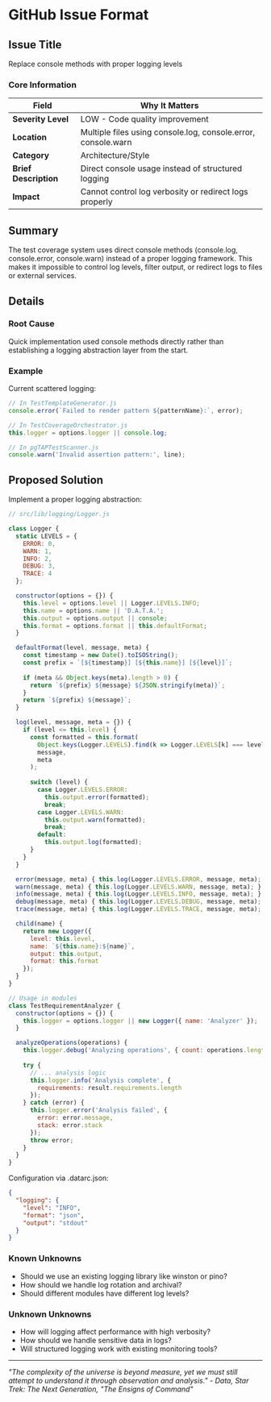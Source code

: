 # GitHub Issue Format

## Issue Title
Replace console methods with proper logging levels

### Core Information

| Field | Why It Matters |
|-------|---------------|
| **Severity Level** | LOW - Code quality improvement |
| **Location** | Multiple files using console.log, console.error, console.warn |
| **Category** | Architecture/Style |
| **Brief Description** | Direct console usage instead of structured logging |
| **Impact** | Cannot control log verbosity or redirect logs properly |

## Summary

The test coverage system uses direct console methods (console.log, console.error, console.warn) instead of a proper logging framework. This makes it impossible to control log levels, filter output, or redirect logs to files or external services.

## Details

### Root Cause

Quick implementation used console methods directly rather than establishing a logging abstraction layer from the start.

### Example

Current scattered logging:
```javascript
// In TestTemplateGenerator.js
console.error(`Failed to render pattern ${patternName}:`, error);

// In TestCoverageOrchestrator.js  
this.logger = options.logger || console.log;

// In pgTAPTestScanner.js
console.warn('Invalid assertion pattern:', line);
```

## Proposed Solution

Implement a proper logging abstraction:

```javascript
// src/lib/logging/Logger.js

class Logger {
  static LEVELS = {
    ERROR: 0,
    WARN: 1,
    INFO: 2,
    DEBUG: 3,
    TRACE: 4
  };

  constructor(options = {}) {
    this.level = options.level || Logger.LEVELS.INFO;
    this.name = options.name || 'D.A.T.A.';
    this.output = options.output || console;
    this.format = options.format || this.defaultFormat;
  }

  defaultFormat(level, message, meta) {
    const timestamp = new Date().toISOString();
    const prefix = `[${timestamp}] [${this.name}] [${level}]`;
    
    if (meta && Object.keys(meta).length > 0) {
      return `${prefix} ${message} ${JSON.stringify(meta)}`;
    }
    return `${prefix} ${message}`;
  }

  log(level, message, meta = {}) {
    if (level <= this.level) {
      const formatted = this.format(
        Object.keys(Logger.LEVELS).find(k => Logger.LEVELS[k] === level),
        message,
        meta
      );
      
      switch (level) {
        case Logger.LEVELS.ERROR:
          this.output.error(formatted);
          break;
        case Logger.LEVELS.WARN:
          this.output.warn(formatted);
          break;
        default:
          this.output.log(formatted);
      }
    }
  }

  error(message, meta) { this.log(Logger.LEVELS.ERROR, message, meta); }
  warn(message, meta) { this.log(Logger.LEVELS.WARN, message, meta); }
  info(message, meta) { this.log(Logger.LEVELS.INFO, message, meta); }
  debug(message, meta) { this.log(Logger.LEVELS.DEBUG, message, meta); }
  trace(message, meta) { this.log(Logger.LEVELS.TRACE, message, meta); }

  child(name) {
    return new Logger({
      level: this.level,
      name: `${this.name}:${name}`,
      output: this.output,
      format: this.format
    });
  }
}

// Usage in modules
class TestRequirementAnalyzer {
  constructor(options = {}) {
    this.logger = options.logger || new Logger({ name: 'Analyzer' });
  }

  analyzeOperations(operations) {
    this.logger.debug('Analyzing operations', { count: operations.length });
    
    try {
      // ... analysis logic
      this.logger.info('Analysis complete', { 
        requirements: result.requirements.length 
      });
    } catch (error) {
      this.logger.error('Analysis failed', { 
        error: error.message,
        stack: error.stack 
      });
      throw error;
    }
  }
}
```

Configuration via .datarc.json:
```json
{
  "logging": {
    "level": "INFO",
    "format": "json",
    "output": "stdout"
  }
}
```

### Known Unknowns

- Should we use an existing logging library like winston or pino?
- How should we handle log rotation and archival?
- Should different modules have different log levels?

### Unknown Unknowns

- How will logging affect performance with high verbosity?
- How should we handle sensitive data in logs?
- Will structured logging work with existing monitoring tools?

___

_"The complexity of the universe is beyond measure, yet we must still attempt to understand it through observation and analysis." - Data, Star Trek: The Next Generation, "The Ensigns of Command"_